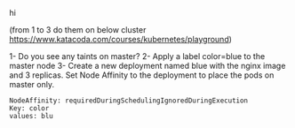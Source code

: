 hi

(from 1 to 3 do them on below cluster
https://www.katacoda.com/courses/kubernetes/playground)

1- Do you see any taints on master?
2- Apply a label color=blue to the master node
3- Create a new deployment named blue with the nginx image and 3 replicas. Set Node Affinity to the deployment to place the pods on master only.
```
NodeAffinity: requiredDuringSchedulingIgnoredDuringExecution
Key: color
values: blu
```
